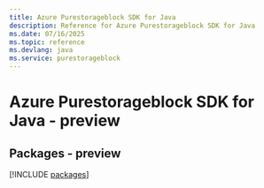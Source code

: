```yaml
---
title: Azure Purestorageblock SDK for Java
description: Reference for Azure Purestorageblock SDK for Java
ms.date: 07/16/2025
ms.topic: reference
ms.devlang: java
ms.service: purestorageblock
---
```

# Azure Purestorageblock SDK for Java - preview
## Packages - preview
[!INCLUDE [packages](purestorageblock-index.md)]